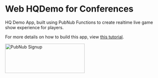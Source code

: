 # Web HQDemo for Conferences

HQ Demo App, built using PubNub Functions to create realtime live game show experience for players.

For more details on how to build this app, view [this tutorial](https://www.pubnub.com/blog/build-your-own-hq-trivia-app-for-android/).

<img alt="PubNub Signup" src="https://i.imgur.com/og5DDjf.png" width=260 height=97/>

